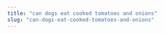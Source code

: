 ```yaml
---
title: "can dogs eat cooked tomatoes and onions"
slug: "can-dogs-eat-cooked-tomatoes-and-onions"
---
```


